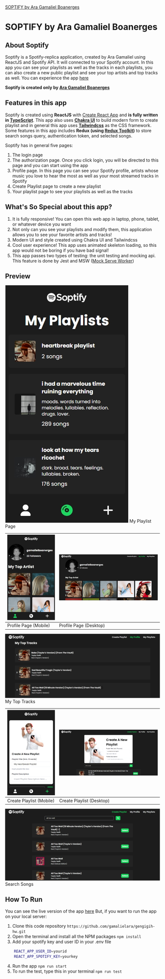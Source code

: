 [SOPTIFY by Ara Gamaliel Boanerges](https://github.com/gamalielara/gengigih-hw/blob/main//public/img/logo.png)

# **SOPTIFY by Ara Gamaliel Boanerges**

## About Soptify

Soptify is a Spotify-replica application, created by Ara Gamaliel using ReactJS and Spotify API. It will connected to your Spotify account. In this app you can see your playlists as well as the tracks in each playlists, you can also create a new public playlist and see your top artists and top tracks as well. You can experience the app [here](https://soptifygamaliel.vercel.app/)

**Soptify is created only by [Ara Gamaliel Boanerges](www.gamalielara.com)**

## Features in this app

Soptify is created using **ReactJS** with [Create React App](https://reactjs.org/docs/create-a-new-react-app.html) and **is fully written in [TypeScript](https://www.typescriptlang.org/)**. This app also uses [**Chakra UI**](https://chakra-ui.com/) to build modern form to create playlist and in general this app uses [**Tailwindcss**](https://tailwindcss.com/) as the CSS framework. Some features in this app includes **Redux (using [Redux Toolkit](http://redux-toolkit.js.org/))** to store search songs query, authentication token, and selected songs.

Soptify has in general five pages:

1. The login page
2. The authorization page. Once you click login, you will be directed to this page and you can start using the app
3. Profile page. In this page you can see your Spotify profile, artists whose music you love to hear the most as well as your most streamed tracks in Spotify
4. Create Playlist page to create a new playlist
5. Your playlist page to see your playlists as well as the tracks

## What's So Special about this app?

1. It is fully responsive! You can open this web app in laptop, phone, tablet, or whatever device you want
2. Not only can you see your playlists and modify them, this application allows you to see your favorite artists and tracks!
3. Modern UI and style created using Chakra UI and Tailwindcss
4. Cool user experience! This app uses animated skeleton loading, so this app would not be boring if you have bad signal!
5. This app passes two types of testing: the unit testing and mocking api. This feature is done by Jest and MSW ([Mock Serve Worker](https://mswjs.io/))

## Preview

![My Playlist Page](https://github.com/gamalielara/gengigih-hw/blob/main/screenshots/1.jpg)
My Playlist Page

| ![Profile Page (Mobile)](https://github.com/gamalielara/gengigih-hw/blob/main/screenshots/2.jpg) | ![Profile Page (Desktop)](https://github.com/gamalielara/gengigih-hw/blob/main/screenshots/3.jpg) |
| ------------------------------------------------------------------------------------------------ | ------------------------------------------------------------------------------------------------- |
| Profile Page (Mobile)                                                                            | Profile Page (Desktop)                                                                            |

![My Top Tracks](https://github.com/gamalielara/gengigih-hw/blob/main/screenshots/4.jpg)
My Top Tracks

| ![Create Playlist (Mobile)](https://github.com/gamalielara/gengigih-hw/blob/main/screenshots/5.jpg) | ![Create Playlist (Desktop)](https://github.com/gamalielara/gengigih-hw/blob/main/screenshots/6.jpg) |
| --------------------------------------------------------------------------------------------------- | ---------------------------------------------------------------------------------------------------- |
| Create Playlist (Mobile)                                                                            | Create Playlist (Desktop)                                                                            |

![Search Songs](https://github.com/gamalielara/gengigih-hw/blob/main/screenshots/7.jpg)
Search Songs

## How To Run

You can see the live version of the app [here](https://soptifygamaliel.vercel.app/)
But, if you want to run the app on your local server:

1. Clone this code repository
   `https://github.com/gamalielara/gengigih-hw.git`
2. Open the terminal and install all the NPM packages
   `npm install`
3. Add your spotify key and user ID in your .env file

```bash
    REACT_APP_USER_ID=yourid
    REACT_APP_SPOTIFY_KEY=yourkey
```

4. Run the app
   `npm run start`
5. To run the test, type this in your terminal
   `npm run test`
